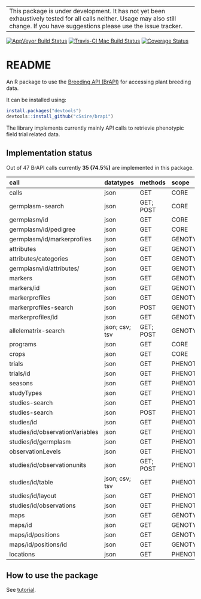 
<!-- README.md is generated from README.Rmd. Please edit that file -->
|                                                                                                                                                                                      |
|--------------------------------------------------------------------------------------------------------------------------------------------------------------------------------------|
| This package is under development. It has not yet been exhaustively tested for all calls neither. Usage may also still change. If you have suggestions please use the issue tracker. |

[![AppVeyor Build Status](https://ci.appveyor.com/api/projects/status/github/c5sire/brapi?branch=master&svg=true)](https://ci.appveyor.com/project/c5sire/brapi) [![Travis-CI Mac Build Status](https://travis-ci.org/c5sire/brapi.svg?branch=master&label=Mac%20OSX)](https://travis-ci.org/c5sire/brapi) [![Coverage Status](https://img.shields.io/codecov/c/github/c5sire/brapi/master.svg)](https://codecov.io/github/c5sire/brapi?branch=master)

README
======

An R package to use the [Breeding API (BrAPI)](http://docs.brapi.apiary.io) for accessing plant breeding data.

It can be installed using:

``` r
install.packages("devtools")
devtools::install_github("c5sire/brapi")
```

The library implements currently mainly API calls to retrievie phenotypic field trial related data.

Implementation status
---------------------

Out of 47 BrAPI calls currently **35 (74.5%)** are implemented in this package.

| call                            | datatypes      | methods   | scope       |
|:--------------------------------|:---------------|:----------|:------------|
| calls                           | json           | GET       | CORE        |
| germplasm-search                | json           | GET; POST | CORE        |
| germplasm/id                    | json           | GET       | CORE        |
| germplasm/id/pedigree           | json           | GET       | CORE        |
| germplasm/id/markerprofiles     | json           | GET       | GENOTYPING  |
| attributes                      | json           | GET       | GENOTYPING  |
| attributes/categories           | json           | GET       | GENOTYPING  |
| germplasm/id/attributes/        | json           | GET       | GENOTYPING  |
| markers                         | json           | GET       | GENOTYPING  |
| markers/id                      | json           | GET       | GENOTYPING  |
| markerprofiles                  | json           | GET       | GENOTYPING  |
| markerprofiles-search           | json           | POST      | GENOTYPING  |
| markerprofiles/id               | json           | GET       | GENOTYPING  |
| allelematrix-search             | json; csv; tsv | GET; POST | GENOTYPING  |
| programs                        | json           | GET       | CORE        |
| crops                           | json           | GET       | CORE        |
| trials                          | json           | GET       | PHENOTYPING |
| trials/id                       | json           | GET       | PHENOTYPING |
| seasons                         | json           | GET       | PHENOTYPING |
| studyTypes                      | json           | GET       | PHENOTYPING |
| studies-search                  | json           | GET       | PHENOTYPING |
| studies-search                  | json           | POST      | PHENOTYPING |
| studies/id                      | json           | GET       | PHENOTYPING |
| studies/id/observationVariables | json           | GET       | PHENOTYPING |
| studies/id/germplasm            | json           | GET       | PHENOTYPING |
| observationLevels               | json           | GET       | PHENOTYPING |
| studies/id/observationunits     | json           | GET; POST | PHENOTYPING |
| studies/id/table                | json; csv; tsv | GET       | PHENOTYPING |
| studies/id/layout               | json           | GET       | PHENOTYPING |
| studies/id/observations         | json           | GET       | PHENOTYPING |
| maps                            | json           | GET       | GENOTYPING  |
| maps/id                         | json           | GET       | GENOTYPING  |
| maps/id/positions               | json           | GET       | GENOTYPING  |
| maps/id/positions/id            | json           | GET       | GENOTYPING  |
| locations                       | json           | GET       | PHENOTYPING |

How to use the package
----------------------

See [tutorial](https://github.com/c5sire/brapi/blob/master/vignettes/tutorial.md).
